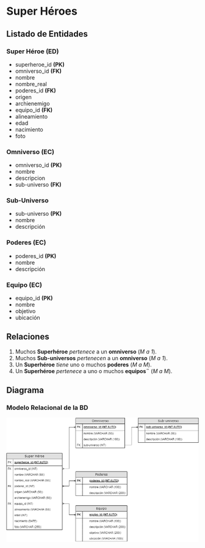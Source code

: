 # Super Héroes # 

## Listado de Entidades

### Super Héroe **(ED)**

- superheroe_id **(PK)**
- omniverso_id **(FK)**
- nombre
- nombre_real 
- poderes_id **(FK)**
- origen 
- archienemigo
- equipo_id **(FK)**
- alineamiento
- edad
- nacimiento
- foto

### Omniverso **(EC)**

- omniverso_id **(PK)**
- nombre
- descripcion
- sub-universo **(FK)**

### Sub-Universo ###
- sub-universo **(PK)**
- nombre
- descripción

### Poderes **(EC)**

- poderes_id **(PK)**
- nombre
- descripción

### Equipo **(EC)**

- equipo_id **(PK)**
- nombre
- objetivo
- ubicación

## Relaciones

1. Muchos **Superhéroe** _pertenece_ a un **omniverso** (_M a 1_).
1. Muchos **Sub-universos** _pertenecen_ a un **omniverso** (_M a 1_).
1. Un **Superhéroe** _tiene_ uno o muchos **poderes** (_M a M_).
1. Un **Superhéroe** _pertenece_ a uno o muchos **equipos¨** (_M a M_).

## Diagrama ##

### Modelo Relacional de la BD ##

![Modelo Relacional de la BD](Diagrama_SH.png)